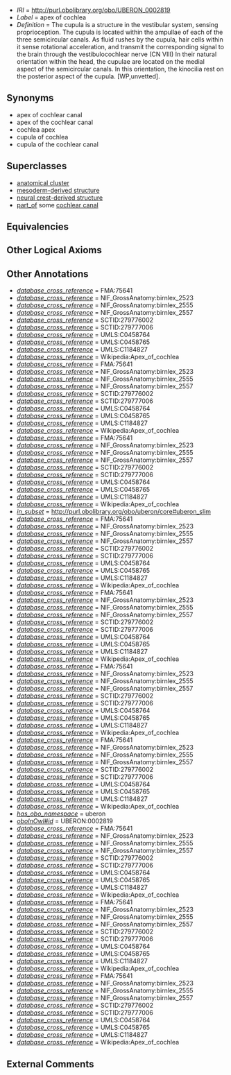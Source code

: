  * *IRI* = http://purl.obolibrary.org/obo/UBERON_0002819
 * *Label* = apex of cochlea
 * *Definition* = The cupula is a structure in the vestibular system, sensing proprioception. The cupula is located within the ampullae of each of the three semicircular canals. As fluid rushes by the cupula, hair cells within it sense rotational acceleration, and transmit the corresponding signal to the brain through the vestibulocochlear nerve (CN VIII) In their natural orientation within the head, the cupulae are located on the medial aspect of the semicircular canals. In this orientation, the kinocilia rest on the posterior aspect of the cupula. [WP,unvetted].

## Synonyms

 * apex of cochlear canal
 * apex of the cochlear canal
 * cochlea apex
 * cupula of cochlea
 * cupula of the cochlear canal

## Superclasses

 * [anatomical cluster](../../UBERON/77/UBERON_0000477.md)
 * [mesoderm-derived structure](../../UBERON/20/UBERON_0004120.md)
 * [neural crest-derived structure](../../UBERON/13/UBERON_0010313.md)
 * [part_of](../../BFO/50/BFO_0000050.md) some [cochlear canal](../../UBERON/06/UBERON_0006106.md)

## Equivalencies


## Other Logical Axioms


## Other Annotations

 * *[database_cross_reference](../../ef/oboInOwl#hasDbXref.md)* = FMA:75641
 * *[database_cross_reference](../../ef/oboInOwl#hasDbXref.md)* = NIF_GrossAnatomy:birnlex_2523
 * *[database_cross_reference](../../ef/oboInOwl#hasDbXref.md)* = NIF_GrossAnatomy:birnlex_2555
 * *[database_cross_reference](../../ef/oboInOwl#hasDbXref.md)* = NIF_GrossAnatomy:birnlex_2557
 * *[database_cross_reference](../../ef/oboInOwl#hasDbXref.md)* = SCTID:279776002
 * *[database_cross_reference](../../ef/oboInOwl#hasDbXref.md)* = SCTID:279777006
 * *[database_cross_reference](../../ef/oboInOwl#hasDbXref.md)* = UMLS:C0458764
 * *[database_cross_reference](../../ef/oboInOwl#hasDbXref.md)* = UMLS:C0458765
 * *[database_cross_reference](../../ef/oboInOwl#hasDbXref.md)* = UMLS:C1184827
 * *[database_cross_reference](../../ef/oboInOwl#hasDbXref.md)* = Wikipedia:Apex_of_cochlea
 * *[database_cross_reference](../../ef/oboInOwl#hasDbXref.md)* = FMA:75641
 * *[database_cross_reference](../../ef/oboInOwl#hasDbXref.md)* = NIF_GrossAnatomy:birnlex_2523
 * *[database_cross_reference](../../ef/oboInOwl#hasDbXref.md)* = NIF_GrossAnatomy:birnlex_2555
 * *[database_cross_reference](../../ef/oboInOwl#hasDbXref.md)* = NIF_GrossAnatomy:birnlex_2557
 * *[database_cross_reference](../../ef/oboInOwl#hasDbXref.md)* = SCTID:279776002
 * *[database_cross_reference](../../ef/oboInOwl#hasDbXref.md)* = SCTID:279777006
 * *[database_cross_reference](../../ef/oboInOwl#hasDbXref.md)* = UMLS:C0458764
 * *[database_cross_reference](../../ef/oboInOwl#hasDbXref.md)* = UMLS:C0458765
 * *[database_cross_reference](../../ef/oboInOwl#hasDbXref.md)* = UMLS:C1184827
 * *[database_cross_reference](../../ef/oboInOwl#hasDbXref.md)* = Wikipedia:Apex_of_cochlea
 * *[database_cross_reference](../../ef/oboInOwl#hasDbXref.md)* = FMA:75641
 * *[database_cross_reference](../../ef/oboInOwl#hasDbXref.md)* = NIF_GrossAnatomy:birnlex_2523
 * *[database_cross_reference](../../ef/oboInOwl#hasDbXref.md)* = NIF_GrossAnatomy:birnlex_2555
 * *[database_cross_reference](../../ef/oboInOwl#hasDbXref.md)* = NIF_GrossAnatomy:birnlex_2557
 * *[database_cross_reference](../../ef/oboInOwl#hasDbXref.md)* = SCTID:279776002
 * *[database_cross_reference](../../ef/oboInOwl#hasDbXref.md)* = SCTID:279777006
 * *[database_cross_reference](../../ef/oboInOwl#hasDbXref.md)* = UMLS:C0458764
 * *[database_cross_reference](../../ef/oboInOwl#hasDbXref.md)* = UMLS:C0458765
 * *[database_cross_reference](../../ef/oboInOwl#hasDbXref.md)* = UMLS:C1184827
 * *[database_cross_reference](../../ef/oboInOwl#hasDbXref.md)* = Wikipedia:Apex_of_cochlea
 * *[in_subset](../../et/oboInOwl#inSubset.md)* = http://purl.obolibrary.org/obo/uberon/core#uberon_slim
 * *[database_cross_reference](../../ef/oboInOwl#hasDbXref.md)* = FMA:75641
 * *[database_cross_reference](../../ef/oboInOwl#hasDbXref.md)* = NIF_GrossAnatomy:birnlex_2523
 * *[database_cross_reference](../../ef/oboInOwl#hasDbXref.md)* = NIF_GrossAnatomy:birnlex_2555
 * *[database_cross_reference](../../ef/oboInOwl#hasDbXref.md)* = NIF_GrossAnatomy:birnlex_2557
 * *[database_cross_reference](../../ef/oboInOwl#hasDbXref.md)* = SCTID:279776002
 * *[database_cross_reference](../../ef/oboInOwl#hasDbXref.md)* = SCTID:279777006
 * *[database_cross_reference](../../ef/oboInOwl#hasDbXref.md)* = UMLS:C0458764
 * *[database_cross_reference](../../ef/oboInOwl#hasDbXref.md)* = UMLS:C0458765
 * *[database_cross_reference](../../ef/oboInOwl#hasDbXref.md)* = UMLS:C1184827
 * *[database_cross_reference](../../ef/oboInOwl#hasDbXref.md)* = Wikipedia:Apex_of_cochlea
 * *[database_cross_reference](../../ef/oboInOwl#hasDbXref.md)* = FMA:75641
 * *[database_cross_reference](../../ef/oboInOwl#hasDbXref.md)* = NIF_GrossAnatomy:birnlex_2523
 * *[database_cross_reference](../../ef/oboInOwl#hasDbXref.md)* = NIF_GrossAnatomy:birnlex_2555
 * *[database_cross_reference](../../ef/oboInOwl#hasDbXref.md)* = NIF_GrossAnatomy:birnlex_2557
 * *[database_cross_reference](../../ef/oboInOwl#hasDbXref.md)* = SCTID:279776002
 * *[database_cross_reference](../../ef/oboInOwl#hasDbXref.md)* = SCTID:279777006
 * *[database_cross_reference](../../ef/oboInOwl#hasDbXref.md)* = UMLS:C0458764
 * *[database_cross_reference](../../ef/oboInOwl#hasDbXref.md)* = UMLS:C0458765
 * *[database_cross_reference](../../ef/oboInOwl#hasDbXref.md)* = UMLS:C1184827
 * *[database_cross_reference](../../ef/oboInOwl#hasDbXref.md)* = Wikipedia:Apex_of_cochlea
 * *[database_cross_reference](../../ef/oboInOwl#hasDbXref.md)* = FMA:75641
 * *[database_cross_reference](../../ef/oboInOwl#hasDbXref.md)* = NIF_GrossAnatomy:birnlex_2523
 * *[database_cross_reference](../../ef/oboInOwl#hasDbXref.md)* = NIF_GrossAnatomy:birnlex_2555
 * *[database_cross_reference](../../ef/oboInOwl#hasDbXref.md)* = NIF_GrossAnatomy:birnlex_2557
 * *[database_cross_reference](../../ef/oboInOwl#hasDbXref.md)* = SCTID:279776002
 * *[database_cross_reference](../../ef/oboInOwl#hasDbXref.md)* = SCTID:279777006
 * *[database_cross_reference](../../ef/oboInOwl#hasDbXref.md)* = UMLS:C0458764
 * *[database_cross_reference](../../ef/oboInOwl#hasDbXref.md)* = UMLS:C0458765
 * *[database_cross_reference](../../ef/oboInOwl#hasDbXref.md)* = UMLS:C1184827
 * *[database_cross_reference](../../ef/oboInOwl#hasDbXref.md)* = Wikipedia:Apex_of_cochlea
 * *[database_cross_reference](../../ef/oboInOwl#hasDbXref.md)* = FMA:75641
 * *[database_cross_reference](../../ef/oboInOwl#hasDbXref.md)* = NIF_GrossAnatomy:birnlex_2523
 * *[database_cross_reference](../../ef/oboInOwl#hasDbXref.md)* = NIF_GrossAnatomy:birnlex_2555
 * *[database_cross_reference](../../ef/oboInOwl#hasDbXref.md)* = NIF_GrossAnatomy:birnlex_2557
 * *[database_cross_reference](../../ef/oboInOwl#hasDbXref.md)* = SCTID:279776002
 * *[database_cross_reference](../../ef/oboInOwl#hasDbXref.md)* = SCTID:279777006
 * *[database_cross_reference](../../ef/oboInOwl#hasDbXref.md)* = UMLS:C0458764
 * *[database_cross_reference](../../ef/oboInOwl#hasDbXref.md)* = UMLS:C0458765
 * *[database_cross_reference](../../ef/oboInOwl#hasDbXref.md)* = UMLS:C1184827
 * *[database_cross_reference](../../ef/oboInOwl#hasDbXref.md)* = Wikipedia:Apex_of_cochlea
 * *[has_obo_namespace](../../ce/oboInOwl#hasOBONamespace.md)* = uberon
 * *[oboInOwl#id](../../id/oboInOwl#id.md)* = UBERON:0002819
 * *[database_cross_reference](../../ef/oboInOwl#hasDbXref.md)* = FMA:75641
 * *[database_cross_reference](../../ef/oboInOwl#hasDbXref.md)* = NIF_GrossAnatomy:birnlex_2523
 * *[database_cross_reference](../../ef/oboInOwl#hasDbXref.md)* = NIF_GrossAnatomy:birnlex_2555
 * *[database_cross_reference](../../ef/oboInOwl#hasDbXref.md)* = NIF_GrossAnatomy:birnlex_2557
 * *[database_cross_reference](../../ef/oboInOwl#hasDbXref.md)* = SCTID:279776002
 * *[database_cross_reference](../../ef/oboInOwl#hasDbXref.md)* = SCTID:279777006
 * *[database_cross_reference](../../ef/oboInOwl#hasDbXref.md)* = UMLS:C0458764
 * *[database_cross_reference](../../ef/oboInOwl#hasDbXref.md)* = UMLS:C0458765
 * *[database_cross_reference](../../ef/oboInOwl#hasDbXref.md)* = UMLS:C1184827
 * *[database_cross_reference](../../ef/oboInOwl#hasDbXref.md)* = Wikipedia:Apex_of_cochlea
 * *[database_cross_reference](../../ef/oboInOwl#hasDbXref.md)* = FMA:75641
 * *[database_cross_reference](../../ef/oboInOwl#hasDbXref.md)* = NIF_GrossAnatomy:birnlex_2523
 * *[database_cross_reference](../../ef/oboInOwl#hasDbXref.md)* = NIF_GrossAnatomy:birnlex_2555
 * *[database_cross_reference](../../ef/oboInOwl#hasDbXref.md)* = NIF_GrossAnatomy:birnlex_2557
 * *[database_cross_reference](../../ef/oboInOwl#hasDbXref.md)* = SCTID:279776002
 * *[database_cross_reference](../../ef/oboInOwl#hasDbXref.md)* = SCTID:279777006
 * *[database_cross_reference](../../ef/oboInOwl#hasDbXref.md)* = UMLS:C0458764
 * *[database_cross_reference](../../ef/oboInOwl#hasDbXref.md)* = UMLS:C0458765
 * *[database_cross_reference](../../ef/oboInOwl#hasDbXref.md)* = UMLS:C1184827
 * *[database_cross_reference](../../ef/oboInOwl#hasDbXref.md)* = Wikipedia:Apex_of_cochlea
 * *[database_cross_reference](../../ef/oboInOwl#hasDbXref.md)* = FMA:75641
 * *[database_cross_reference](../../ef/oboInOwl#hasDbXref.md)* = NIF_GrossAnatomy:birnlex_2523
 * *[database_cross_reference](../../ef/oboInOwl#hasDbXref.md)* = NIF_GrossAnatomy:birnlex_2555
 * *[database_cross_reference](../../ef/oboInOwl#hasDbXref.md)* = NIF_GrossAnatomy:birnlex_2557
 * *[database_cross_reference](../../ef/oboInOwl#hasDbXref.md)* = SCTID:279776002
 * *[database_cross_reference](../../ef/oboInOwl#hasDbXref.md)* = SCTID:279777006
 * *[database_cross_reference](../../ef/oboInOwl#hasDbXref.md)* = UMLS:C0458764
 * *[database_cross_reference](../../ef/oboInOwl#hasDbXref.md)* = UMLS:C0458765
 * *[database_cross_reference](../../ef/oboInOwl#hasDbXref.md)* = UMLS:C1184827
 * *[database_cross_reference](../../ef/oboInOwl#hasDbXref.md)* = Wikipedia:Apex_of_cochlea

## External Comments

